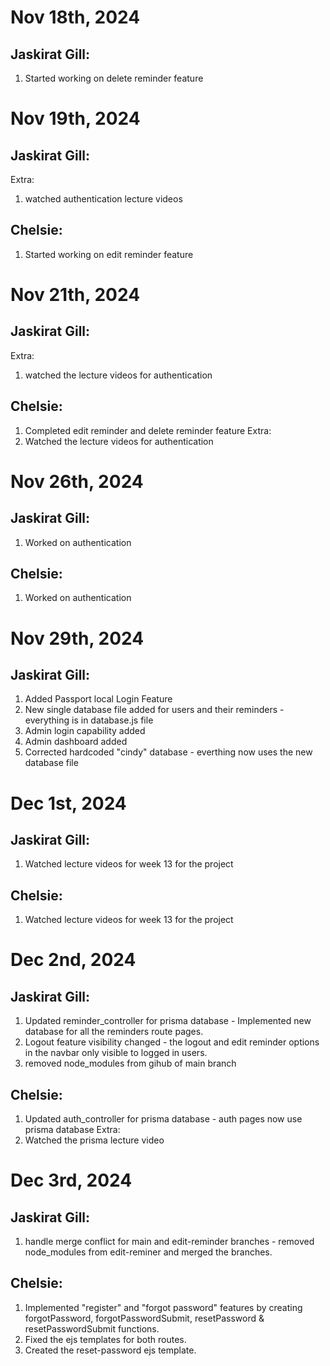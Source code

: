 # Nov 18th, 2024
## Jaskirat Gill:
1. Started working on delete reminder feature

# Nov 19th, 2024
## Jaskirat Gill:
Extra:
1. watched authentication lecture videos

## Chelsie:
1. Started working on edit reminder feature

# Nov 21th, 2024
## Jaskirat Gill:
Extra:
1. watched the lecture videos for authentication

## Chelsie:
1. Completed edit reminder and delete reminder feature
Extra:
1. Watched the lecture videos for authentication

# Nov 26th, 2024
## Jaskirat Gill:
1. Worked on authentication

## Chelsie:
1. Worked on authentication

# Nov 29th, 2024
## Jaskirat Gill:
1. Added Passport local Login Feature
2. New single database file added for users and their reminders - everything is in database.js file
3. Admin login capability added
4. Admin dashboard added
5. Corrected hardcoded "cindy" database - everthing now uses the new database file

# Dec 1st, 2024
## Jaskirat Gill:
1. Watched lecture videos for week 13 for the project

## Chelsie:
1. Watched lecture videos for week 13 for the project

# Dec 2nd, 2024
## Jaskirat Gill:
1. Updated reminder_controller for prisma database - Implemented new database for all the reminders route pages.
2. Logout feature visibility changed - the logout and edit reminder options in the navbar only visible to logged in users.
3. removed node_modules from gihub of main branch

## Chelsie:
1. Updated auth_controller for prisma database - auth pages now use prisma database
Extra:
1. Watched the prisma lecture video

# Dec 3rd, 2024
## Jaskirat Gill:
1. handle merge conflict for main and edit-reminder branches - removed node_modules from edit-reminer and merged the branches.

## Chelsie:
1. Implemented "register" and "forgot password" features by creating forgotPassword, forgotPasswordSubmit, resetPassword & resetPasswordSubmit functions.
2. Fixed the ejs templates for both routes.
3. Created the reset-password ejs template.